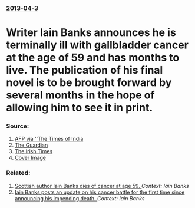 ### [2013-04-3](/news/2013/04/3/index.md)

# Writer Iain Banks announces he is terminally ill with gallbladder cancer at the age of 59 and has months to live. The publication of his final novel is to be brought forward by several months in the hope of allowing him to see it in print. 




### Source:

1. [AFP via ''The Times of India](http://timesofindia.indiatimes.com/world/uk/Scottish-writer-Iain-Banks-has-terminal-cancer/articleshow/19366713.cms)
2. [The Guardian](http://www.guardian.co.uk/books/2013/apr/03/iain-banks-gall-bladder-cancer)
3. [The Irish Times](http://www.irishtimes.com/culture/books/author-iain-banks-has-just-months-to-live-1.1347505)
3. [Cover Image](http://www.irishtimes.com/image-creator/?id=1.1347504&origw=960)

### Related:

1. [Scottish author Iain Banks dies of cancer at age 59. ](/news/2013/06/9/scottish-author-iain-banks-dies-of-cancer-at-age-59.md) _Context: Iain Banks_
2. [Iain Banks posts an update on his cancer battle for the first time since announcing his impending death. ](/news/2013/05/21/iain-banks-posts-an-update-on-his-cancer-battle-for-the-first-time-since-announcing-his-impending-death.md) _Context: Iain Banks_
